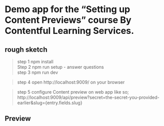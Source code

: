 # Demo app for the “Setting up Content Previews” course By Contentful Learning Services.

## rough sketch ##
> step 1 npm install  
> Step 2 npm run setup - answer questions  
> step 3 npm run dev  

> step 4 open http://localhost:9009/ on your browser    

> step 5 configure Content preview on web app like so; http://localhost:9009/api/preview?secret=the-secret-you-provided-earlier&slug={entry.fields.slug}  


## Preview


